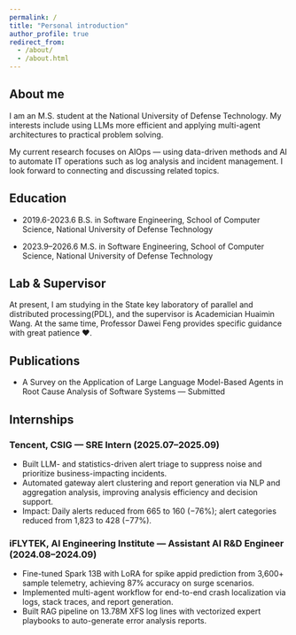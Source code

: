 ```yaml
---
permalink: /
title: "Personal introduction"
author_profile: true
redirect_from: 
  - /about/
  - /about.html
---
```


## About me

I am an M.S. student at the National University of Defense Technology. My interests include using LLMs more efficient and applying multi-agent architectures to practical problem solving.

My current research focuses on AIOps — using data-driven methods and AI to automate IT operations such as log analysis and incident management. I look forward to connecting and discussing related topics.

## Education

- 2019.6-2023.6 B.S. in Software Engineering, School of Computer Science, National University of Defense Technology

- 2023.9–2026.6 M.S. in Software Engineering, School of Computer Science, National University of Defense Technology

## Lab & Supervisor

At present, I am studying in the State key laboratory of parallel and distributed processing(PDL), and the supervisor is Academician Huaimin Wang. At the same time, Professor Dawei Feng provides specific guidance with great patience ♥.

## Publications

- A Survey on the Application of Large Language Model-Based Agents in Root Cause Analysis of Software Systems — Submitted

## Internships

### Tencent, CSIG — SRE Intern (2025.07–2025.09)
  - Built LLM- and statistics-driven alert triage to suppress noise and prioritize business-impacting incidents.
  - Automated gateway alert clustering and report generation via NLP and aggregation analysis, improving analysis efficiency and decision support.
  - Impact: Daily alerts reduced from 665 to 160 (−76%); alert categories reduced from 1,823 to 428 (−77%).

### iFLYTEK, AI Engineering Institute — Assistant AI R&D Engineer (2024.08–2024.09)
  - Fine-tuned Spark 13B with LoRA for spike appid prediction from 3,600+ sample telemetry, achieving 87% accuracy on surge scenarios.
  - Implemented multi-agent workflow for end-to-end crash localization via logs, stack traces, and report generation.
  - Built RAG pipeline on 13.78M XFS log lines with vectorized expert playbooks to auto-generate error analysis reports.
